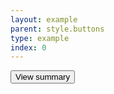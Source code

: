 ```yaml
---
layout: example
parent: style.buttons
type: example
index: 0
---
```


<button class="ds_button  ds_button--secondary">View summary</button>
